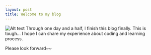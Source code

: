 ```yaml
---
layout: post
title: Welcome to my blog
---
```


![Alt text](/images/SplitShire_9573.jpg)
Through one day and a half, I finish this blog finally. This is tough...
I hope I can share my experience about coding and learning process.

Please look forward~~

